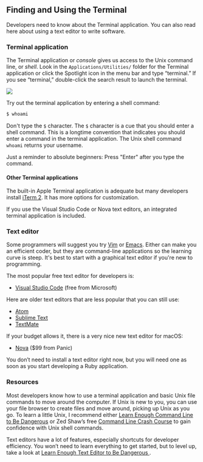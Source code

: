 ## Finding and Using the Terminal

Developers need to know about the Terminal application. You can also read here about using a text editor to write software.

### Terminal application

The Terminal application or _console_ gives us access to the Unix command line, or _shell_. Look in the `Applications/Utilities/` folder for the Terminal application or click the Spotlight icon in the menu bar and type “terminal.” If you see “terminal,” double-click the search result to launch the terminal.

![](/assets/images/install-rails-mac/find-macos-terminal.png)

Try out the terminal application by entering a shell command:

```bash
$ whoami
```

Don't type the `$` character. The `$` character is a cue that you should enter a shell command. This is a longtime convention that indicates you should enter a command in the terminal application. The Unix shell command `whoami` returns your username.

Just a reminder to absolute beginners: Press "Enter" after you type the command.

#### Other Terminal applications

The built-in Apple Terminal application is adequate but many developers install [iTerm 2](http://www.iterm2.com/#/section/home). It has more options for customization.

If you use the Visual Studio Code or Nova text editors, an integrated terminal application is included.

### Text editor

Some programmers will suggest you try [Vim](https://en.wikipedia.org/wiki/Vim_(text_editor)) or [Emacs](https://en.wikipedia.org/wiki/Emacs). Either can make you an efficient coder, but they are command-line applications so the learning curve is steep. It's best to start with a graphical text editor if you're new to programming.

The most popular free text editor for developers is:

- [Visual Studio Code](https://code.visualstudio.com/) (free from Microsoft)

Here are older text editors that are less popular that you can still use:

- [Atom](https://atom.io/)
- [Sublime Text](https://www.sublimetext.com/)
- [TextMate](https://macromates.com/)

If your budget allows it, there is a very nice new text editor for macOS:

- [Nova](https://nova.app/) ($99 from Panic)

You don’t need to install a text editor right now, but you will need one as soon as you start developing a Ruby application.

### Resources

Most developers know how to use a terminal application and basic Unix file commands to move around the computer. If Unix is new to you, you can use your file browser to create files and move around, picking up Unix as you go. To learn a little Unix, I recommend either [Learn Enough Command Line to Be Dangerous](http://www.learnenough.com/command-line-tutorial) or Zed Shaw’s free [Command Line Crash Course](https://learnpythonthehardway.org/book/appendixa.html) to gain confidence with Unix shell commands.

Text editors have a lot of features, especially shortcuts for developer efficiency. You won’t need to learn everything to get started, but to level up, take a look at [Learn Enough Text Editor to Be Dangerous ](https://www.learnenough.com/text-editor-tutorial/vim).

